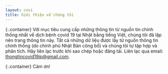 ```yaml
---
layout: covi
title: Giới thiệu về chúng tôi
---
```


{:.container}
Với mục tiêu cung cấp những thông tin từ nguồn tin chính thống nhất về dịch bệnh covid 19 tại Nhật bằng tiếng Việt,
chúng tôi đã lập nên trang thông tin này.
Tất cả những dữ liệu được lấy từ nguồn thông tin chính thống (do chính phủ Nhật Bản công bố) và chúng tôi tự tập hợp và phân tích.
Hãy liên lạc trước khi sao chép hoặc đăng tải.
Liên lạc qua email: <a href="mailto:thongtincovid19jp@gmail.com">thongtincovid19jp@gmail.com</a>.

{:.container}
Cảm ơn!
